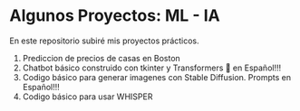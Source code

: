 # Algunos Proyectos: ML - IA
En este repositorio subiré mis proyectos prácticos.

1. Prediccion de precios de casas en Boston
2. Chatbot básico construido con tkinter y Transformers 🤗 en Español!!!
3. Codigo básico para generar imagenes con Stable Diffusion. Prompts en Español!!!
4. Codigo básico para usar WHISPER
